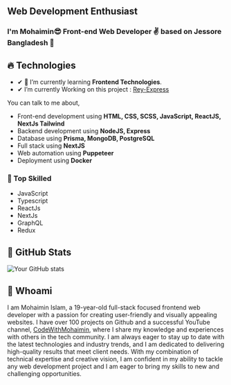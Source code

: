 ## Web Development Enthusiast

### I'm Mohaimin😎 Front-end Web Developer ✌ based on Jessore Bangladesh 🥳

## 🔥 Technologies

- ✔ 🧠 I’m currently learning **Frontend Technologies**.
- ✔ I’m currently Working on this project : [Rey-Express](https://rey-xpress.com/)

You can talk to me about,

- Front-end development using **HTML, CSS, SCSS, JavaScript, ReactJS, NextJs Tailwind**
- Backend development using **NodeJS, Express**
- Database using **Prisma, MongoDB, PostgreSQL**
- Full stack using **NextJS**
- Web automation using **Puppeteer**
- Deployment using **Docker**

### 🔰 Top Skilled

- JavaScript
- Typescript
- ReactJs
- NextJs
- GraphQL
- Redux

## 🔰 GitHub Stats

![Your GitHub stats](https://github-readme-stats.vercel.app/api?username=codewithmohaimin&show_icons=true)

## 🔰 Whoami

I am Mohaimin Islam, a 19-year-old full-stack focused frontend web developer with a passion for creating user-friendly and visually appealing websites. I have over 100 projects on Github and a successful YouTube channel, [CodeWithMohaimin](https://youtube.com/@CodeWithMohaimin), where I share my knowledge and experiences with others in the tech community. I am always eager to stay up to date with the latest technologies and industry trends, and I am dedicated to delivering high-quality results that meet client needs. With my combination of technical expertise and creative vision, I am confident in my ability to tackle any web development project and I am eager to bring my skills to new and challenging opportunities.
